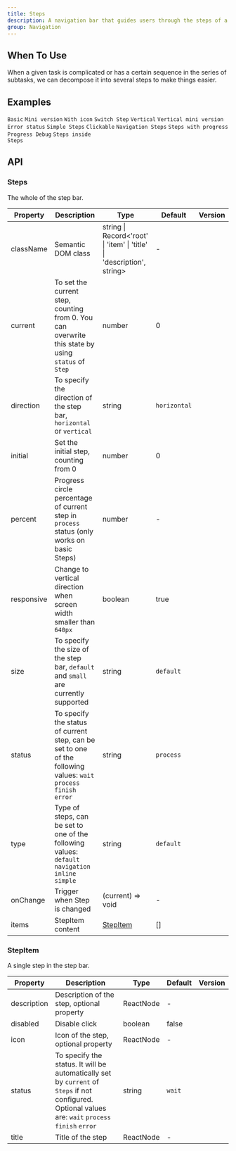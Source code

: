 ```yaml
---
title: Steps
description: A navigation bar that guides users through the steps of a task.
group: Navigation
---
```


## When To Use

When a given task is complicated or has a certain sequence in the series of subtasks, we can decompose it into several steps to make things easier.

## Examples

<!-- prettier-ignore -->
<code src="./demo/basic.tsx">Basic</code>
<code src="./demo/small-size.tsx">Mini version</code>
<code src="./demo/icon.tsx">With icon</code>
<code src="./demo/step-next.tsx">Switch Step</code>
<code src="./demo/vertical.tsx">Vertical</code>
<code src="./demo/vertical-small.tsx">Vertical mini version</code>
<code src="./demo/error.tsx">Error status</code>
<code src="./demo/simple.tsx">Simple Steps</code>
<code src="./demo/clickable.tsx">Clickable</code>
<code src="./demo/nav.tsx">Navigation Steps</code>
<code src="./demo/progress.tsx">Steps with progress</code>
<code src="./demo/progress-debug.tsx" debug>Progress Debug</code>
<code src="./demo/steps-in-steps.tsx" debug>Steps inside Steps</code>

<!-- TODO: 组件待开发 -->
<!-- <code src="./demo/inline.tsx">Inline Steps</code> -->

## API

### Steps

The whole of the step bar.

| Property | Description | Type | Default | Version |
| --- | --- | --- | --- | --- |
| className | Semantic DOM class | string \| Record<'root' \| 'item' \| 'title' \| 'description', string> | - |  |
| current | To set the current step, counting from 0. You can overwrite this state by using `status` of `Step` | number | 0 |  |
| direction | To specify the direction of the step bar, `horizontal` or `vertical` | string | `horizontal` |  |
| initial | Set the initial step, counting from 0 | number | 0 |  |
| percent | Progress circle percentage of current step in `process` status (only works on basic Steps) | number | - |  |
| responsive | Change to vertical direction when screen width smaller than `640px` | boolean | true |  |
| size | To specify the size of the step bar, `default` and `small` are currently supported | string | `default` |  |
| status | To specify the status of current step, can be set to one of the following values: `wait` `process` `finish` `error` | string | `process` |  |
| type | Type of steps, can be set to one of the following values: `default` `navigation` `inline` `simple` | string | `default` |  |
| onChange | Trigger when Step is changed | (current) => void | - |  |
| items | StepItem content | [StepItem](#stepitem) | [] |  |

### StepItem

A single step in the step bar.

| Property | Description | Type | Default | Version |
| --- | --- | --- | --- | --- |
| description | Description of the step, optional property | ReactNode | - |  |
| disabled | Disable click | boolean | false |  |
| icon | Icon of the step, optional property | ReactNode | - |  |
| status | To specify the status. It will be automatically set by `current` of `Steps` if not configured. Optional values are: `wait` `process` `finish` `error` | string | `wait` |  |
| title | Title of the step | ReactNode | - |  |

